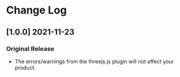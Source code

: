# Change Log

## [1.0.0] 2021-11-23
### Original Release
- The errors/warnings from the threejs.js plugin will not affect your product.
